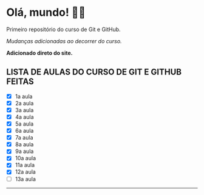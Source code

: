 # Olá, mundo! 👋🏾
 Primeiro repositório do curso de Git e GitHub.

 *Mudanças adicionadas ao decorrer do curso.*

**Adicionado direto do site.**

## LISTA DE AULAS DO CURSO DE GIT E GITHUB FEITAS
- [x] 1a aula
- [x] 2a aula
- [x] 3a aula
- [x] 4a aula
- [x] 5a aula
- [x] 6a aula
- [x] 7a aula
- [x] 8a aula
- [x] 9a aula
- [x] 10a aula
- [x] 11a aula
- [x] 12a aula
- [ ] 13a aula
***
